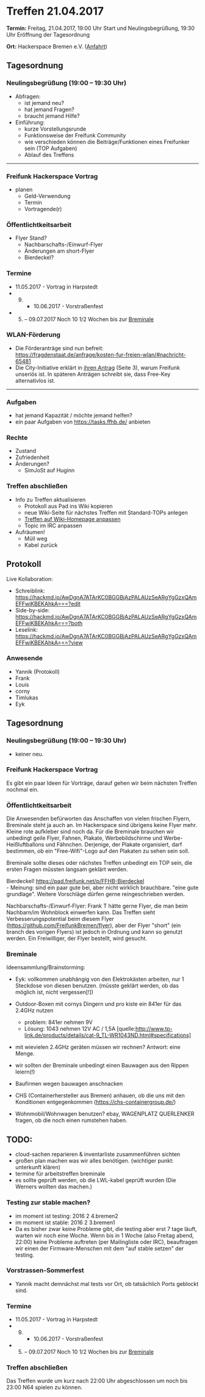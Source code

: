 # Treffen 21.04.2017

**Termin:** Freitag, 21.04.2017, 19:00 Uhr Start und Neulingsbegrüßung, 19:30 Uhr Eröffnung der Tagesordnung

**Ort:** Hackerspace Bremen e.V. ([Anfahrt](https://www.hackerspace-bremen.de/anfahrt/))

## Tagesordnung
### Neulingsbegrüßung (19:00 – 19:30 Uhr)
- Abfragen:
    - ist jemand neu?
    - hat jemand Fragen?
    - braucht jemand Hilfe?
- Einführung:
    - kurze Vorstellungsrunde
    - Funktionsweise der Freifunk Community
    - wie verschieden können die Beiträge/Funktionen eines Freifunker sein (TOP Aufgaben)
    - Ablauf des Treffens

---

### Freifunk Hackerspace Vortrag
- planen
    - Geld-Verwendung
    - Termin
    - Vortragende(r)

### Öffentlichtkeitsarbeit
- Flyer
Stand?
    - Nachbarschafts-/Einwurf-Flyer
    - Änderungen am short-Flyer
    - Bierdeckel?

### Termine
- 11.05.2017 - Vortrag in Harpstedt
- 09. - 10.06.2017 - Vorstraßenfest
- 05. – 09.07.2017 Noch 10 1/2 Wochen bis zur [Breminale](http://breminale.sternkultur.de/)

### WLAN-Förderung

- Die Förderanträge sind nun befreit: https://fragdenstaat.de/anfrage/kosten-fur-freien-wlan/#nachricht-65481
- Die City-Initiative erklärt in [ihren Antrag](https://fragdenstaat.de/files/foi/65481/WLAN-IS1_Antrag_geschwaerzt.pdf) (Seite 3), warum Freifunk unseriös ist. In späteren Anträgen schreibt sie, dass Free-Key alternativlos ist.

---

### Aufgaben
- hat jemand Kapazität / möchte jemand helfen?
- ein paar Aufgaben von https://tasks.ffhb.de/ anbieten

### Rechte
- Zustand
- Zufriedenheit
- Änderungen?
    - SimJoSt auf Huginn

### Treffen abschließen
- Info zu Treffen aktualisieren
  - Protokoll aus Pad ins Wiki kopieren
  - neue Wiki-Seite für nächstes Treffen mit Standard-TOPs anlegen
  - [Treffen auf Wiki-Homepage anpassen](Home)
  - Topic im IRC anpassen
- Aufräumen!
  - Müll weg
  - Kabel zurück

## Protokoll
Live Kollaboration:
- Schreiblink: https://hackmd.io/AwDgnA7ATArKC0BGGBjAzPALAUzSeARgYgGzxQAmEFFwiKBEKAhkA===?edit
- Side-by-side: https://hackmd.io/AwDgnA7ATArKC0BGGBjAzPALAUzSeARgYgGzxQAmEFFwiKBEKAhkA===?both
- Leselink: https://hackmd.io/AwDgnA7ATArKC0BGGBjAzPALAUzSeARgYgGzxQAmEFFwiKBEKAhkA===?view

### Anwesende
- Yannik (Protokoll)
- Frank
- Louis
- corny
- Timlukas
- Eyk


## Tagesordnung
### Neulingsbegrüßung (19:00 – 19:30 Uhr)

- keiner neu.

### Freifunk Hackerspace Vortrag
Es gibt ein paar Ideen für Vorträge, darauf gehen wir beim nächsten Treffen nochmal ein.

### Öffentlichtkeitsarbeit
Die Anwesenden befürworten das Anschaffen von vielen frischen Flyern, Breminale steht ja auch an.
Im Hackerspace sind übrigens keine Flyer mehr.
Kleine rote aufkleber sind noch da. 
Für die Breminale brauchen wir unbedingt geile Flyer, Fahnen, Plakate, Werbebildschirme und Werbe-Heißluftballons und Fähnchen.
Derjenige, der Plakate organisiert, darf bestimmen, ob ein "Free-Wifi"-Logo auf den Plakaten 
zu sehen sein soll.

Breminale sollte dieses oder nächstes Treffen unbedingt ein TOP sein, die ersten Fragen müssten langsam  geklärt werden.

Bierdeckel!  https://pad.freifunk.net/p/FFHB-Bierdeckel  
    - Meinung: sind ein paar gute bei, aber nicht wirklich brauchbare. "eine gute grundlage". Weitere Vorschläge dürfen gerne reingeschrieben werden.

Nachbarschafts-/Einwurf-Flyer: Frank T hätte gerne Flyer, die man beim Nachbarn/im Wohnblock einwerfen kann. 
Das Treffen sieht Verbesserungspotential beim diesem Flyer (https://github.com/FreifunkBremen/flyer), aber 
der Flyer "short" (ein branch des vorigen Flyers) ist jedoch in Ordnung und kann so genutzt werden.
Ein Freiwilliger, der Flyer bestellt, wird gesucht. 

### Breminale 
Ideensammlung/Brainstorming:
* Eyk: vollkommen unabhängig von den Elektrokästen arbeiten, nur 1 Steckdose von diesen benutzen. (müsste geklärt werden, ob das möglich ist, nicht vergessen[!])

* Outdoor-Boxen mit cornys Dingern und pro kiste ein 841er für das 2.4GHz nutzen
    - problem: 841er nehmen 9V
    - Lösung: 1043 nehmen 12V AC / 1,5A [quelle:http://www.tp-link.de/products/details/cat-9_TL-WR1043ND.html#specifications]

* mit wievielen 2.4GHz geräten müssen wir rechnen? Antwort: eine Menge.

* wir sollten der Breminale unbedingt einen Bauwagen aus den Rippen leiern(!)

* Baufirmen wegen bauwagen anschnacken
* CHS (Containerhersteller aus Bremen) anhauen, ob die uns mit den Konditionen entgegenkommen (https://chs-containergroup.de/)
* Wohnmobil/Wohnwagen benutzen? ebay, WAGENPLATZ QUERLENKER fragen, ob die noch einen rumstehen haben.


## TODO: 
* cloud-sachen reparieren & inventarliste zusammenführen sichten
* großen plan machen was wir alles benötigen. (wichtiger punkt: unterkunft klären)
* termine für arbeitstreffen breminale 
* es sollte geprüft werden, ob die LWL-kabel geprüft wurden (Die Werners wollten das machen.)

### Testing zur stable machen?
* im moment ist testing: 2016 2 4.bremen2
* im moment ist stable:  2016 2 3.bremen1
* Da es bisher zwar keine Probleme gibt, die testing aber erst 7 tage läuft, warten wir noch eine Woche. Wenn bis in 1 Woche (also Freitag abend, 22:00) keine Probleme auftreten (per Mailingliste oder IRC), beauftragen wir einen der Firmware-Menschen mit dem "auf stable setzen" der testing.

### Vorstrassen-Sommerfest
* Yannik macht demnächst mal tests vor Ort, ob tatsächlich Ports geblockt sind.

### Termine
- 11.05.2017 - Vortrag in Harpstedt
- 09. - 10.06.2017 - Vorstraßenfest
- 05. – 09.07.2017 Noch 10 1/2 Wochen bis zur [Breminale](http://breminale.sternkultur.de/)

### Treffen abschließen
Das Treffen wurde um kurz nach 22:00 Uhr abgeschlossen um noch bis 23:00 N64 spielen zu können.